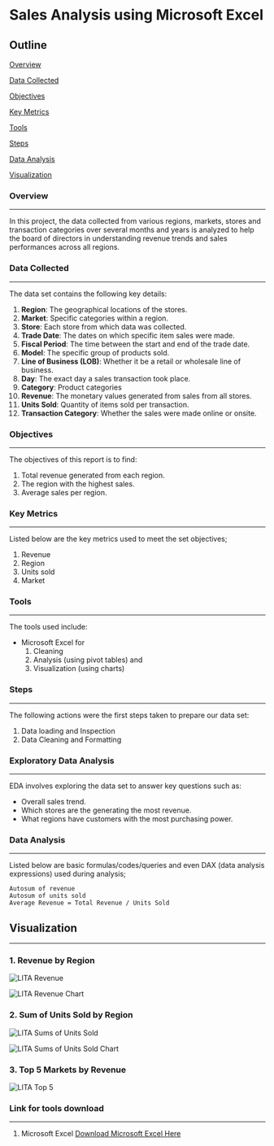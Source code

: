  # Sales Analysis using Microsoft Excel
## Outline
[Overview](#overview)

[Data Collected](#data-collected)

[Objectives](#objectives)

[Key Metrics](#key-metrics)

[Tools](#tools)

[Steps](#steps)

[Data Analysis](#data-analysis)

[Visualization](#visualization)

### Overview
---
In this project, the data collected from various regions, markets, stores and transaction categories over several months and years is analyzed to help the board of directors in understanding revenue trends and sales performances across all regions.  

### Data Collected 
---
The data set contains the following key details:
1. **Region**: The geographical locations of the stores.
2. **Market**: Specific categories within a region.
3. **Store**: Each store from which data was collected.
4. **Trade Date**: The dates on which specific item sales were made.
5. **Fiscal Period**: The time between the start and end of the trade date.
6. **Model**: The specific group of products sold.
7. **Line of Business (LOB)**: Whether it be a retail or wholesale line of business.
8. **Day**: The exact day a sales transaction took place.
9. **Category**: Product categories
10. **Revenue**: The monetary values generated from sales from all stores.
11. **Units Sold**: Quantity of items sold per transaction.
12. **Transaction Category**: Whether the sales were made online or onsite.
    
### Objectives
---
The objectives of this report is to find:
1. Total revenue generated from each region.
2. The region with the highest sales.
3. Average sales per region.

### Key Metrics
---
Listed below are the key metrics used to meet the set objectives;
1. Revenue
2. Region
3. Units sold
4. Market

### Tools
---
The tools used include:
- Microsoft Excel for 
  1. Cleaning
  2. Analysis (using pivot tables) and 
  3. Visualization (using charts)

### Steps
---
The following actions were the first steps taken to prepare our data set:
1. Data loading and Inspection
2. Data Cleaning and Formatting

### Exploratory Data Analysis 
---
EDA involves exploring the data set to answer key questions such as:
- Overall sales trend.
- Which stores are the generating the most revenue.
- What regions have customers with the most purchasing power.

### Data Analysis
---
Listed below are basic formulas/codes/queries and even DAX (data analysis expressions) used during analysis; 
```
Autosum of revenue
Autosum of units sold
Average Revenue = Total Revenue / Units Sold
```
  
## Visualization
---
### 1. Revenue by Region 

![LITA Revenue](https://github.com/user-attachments/assets/e1a06135-b89f-4b9d-8783-2bdb07190186)

![LITA Revenue Chart](https://github.com/user-attachments/assets/6ba90490-7fbe-4755-bf87-1f8afde296ab)



### 2. Sum of Units Sold by Region

![LITA Sums of Units Sold](https://github.com/user-attachments/assets/bb9a3805-b418-4bf5-bdf8-649a0dc508b3)

![LITA Sums of Units Sold Chart](https://github.com/user-attachments/assets/57439113-35c6-4a1e-adf9-68a4116cfe9f)



### 3. Top 5 Markets by Revenue

![LITA Top 5](https://github.com/user-attachments/assets/b8136dae-b22d-4223-a13a-7413ea27ae40)





### Link for tools download
---
1. Microsoft Excel [Download Microsoft Excel Here](https://www.microsoft.com)




